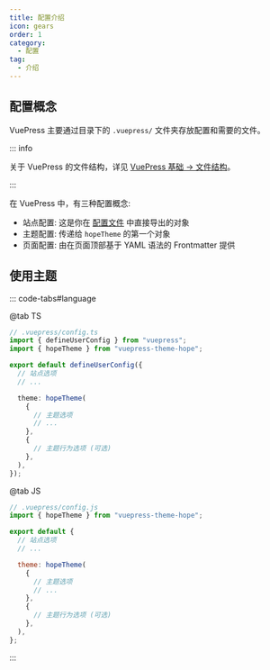 ```yaml
---
title: 配置介绍
icon: gears
order: 1
category:
  - 配置
tag:
  - 介绍
---
```


## 配置概念

VuePress 主要通过目录下的 `.vuepress/` 文件夹存放配置和需要的文件。

::: info

关于 VuePress 的文件结构，详见 [VuePress 基础 → 文件结构](../cookbook/vuepress/file.md)。

:::

在 VuePress 中，有三种配置概念:

- 站点配置: 这是你在 [配置文件][config] 中直接导出的对象
- 主题配置: 传递给 `hopeTheme` 的第一个对象
- 页面配置: 由在页面顶部基于 YAML 语法的 Frontmatter 提供

## 使用主题

::: code-tabs#language

@tab TS

```ts
// .vuepress/config.ts
import { defineUserConfig } from "vuepress";
import { hopeTheme } from "vuepress-theme-hope";

export default defineUserConfig({
  // 站点选项
  // ...

  theme: hopeTheme(
    {
      // 主题选项
      // ...
    },
    {
      // 主题行为选项 (可选)
    },
  ),
});
```

@tab JS

```js
// .vuepress/config.js
import { hopeTheme } from "vuepress-theme-hope";

export default {
  // 站点选项
  // ...

  theme: hopeTheme(
    {
      // 主题选项
      // ...
    },
    {
      // 主题行为选项 (可选)
    },
  ),
};
```

:::

[config]: https://vuejs.press/zh/guide/configuration.html#%E9%85%8D%E7%BD%AE%E6%96%87%E4%BB%B6
